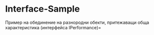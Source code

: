 # Interface-Sample
Пример на обединение на разнородни обекти, притежаващи обща характеристика (интерфейса IPerformance)=
